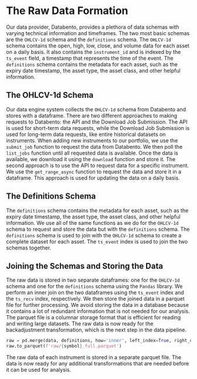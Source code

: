# The Raw Data Formation
Our data provider, Databento, provides a plethora of data schemas with varying technical information and timeframes. The two most basic schemas are the `OHLCV-1d` schema and the `definitions` schema. The `OHLCV-1d` schema contains the open, high, low, close, and volume data for each asset on a daily basis. It also contains the `instrument_id` and is indexed by the `ts_event` field, a timestamp that represents the time of the event. The `definitions` schema contains the metadata for each asset, such as the expiry date timestamp, the asset type, the asset class, and other helpful information.

## The OHLCV-1d Schema
Our data engine system collects the `OHLCV-1d` schema from Databento and stores with a dataframe. There are two different approaches to making requests to Databento: the API and the Download Job Submission. The API is used for short-term data requests, while the Download Job Submission is used for long-term data requests, like entire historical datasets on instruments. When adding new instruments to our portfolio, we use the `submit_job` function to request the data from Databento. We then poll the `list_jobs` function until all requested data is available. Once the data is available, we download it using the `download` function and store it. The second approach is to use the API to request data for a specific instrument. We use the `get_range_async` function to request the data and store it in a dataframe. This approach is used for updating the data on a daily basis.

## The Definitions Schema
The `definitions` schema contains the metadata for each asset, such as the expiry date timestamp, the asset type, the asset class, and other helpful information. We use all of the same functions as we do for the `OHLCV-1d` schema to request and store the data but with the `definitions` schema. The `definitions` schema is used to join with the `OHLCV-1d` schema to create a complete dataset for each asset. The `ts_event` index is used to join the two schemas together.

## Joining the Schemas and Storing the Data
The raw data is stored in two separate dataframes: one for the `OHLCV-1d` schema and one for the `definitions` schema using the `Pandas` library. We perform an inner join on the two dataframes using the `ts_event` index and the `ts_recv` index, respectively. We then store the joined data in a parquet file for further processing. We avoid storing the data in a database because it contains a lot of redundant information that is not needed for our analysis. The parquet file is a columnar storage format that is efficient for reading and writing large datasets. The raw data is now ready for the backadjustment transformation, which is the next step in the data pipeline.

```python
raw = pd.merge(data, definitions, how='inner', left_index=True, right_on=definitions.index, suffixes=('_data', '_definition'))
raw.to_parquet(f'raw/{symbol}_full.parquet')
```

The raw data of each instrument is stored in a separate parquet file. The data is now ready for any additional transformations that are needed before it can be used for analysis.